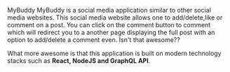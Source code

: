 MyBuddy
MyBuddy is a social media application similar to other social media websites. This social media website allows one to add/delete,like or comment on a post. You can click on the comment button to comment which will redirect you to a another page displaying the full post with an option to add/delete a comment even. Isn't that awesome??

What more awesome is that this application is built on modern technology stacks such as **React, NodeJS and GraphQL API**.



